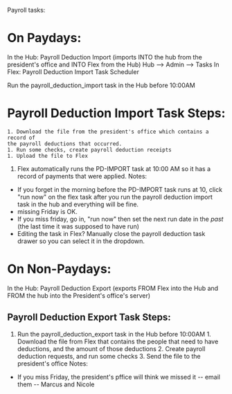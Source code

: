 Payroll tasks:

# On Paydays:
 In the Hub: Payroll Deduction Import (imports INTO the hub from the president's office and INTO Flex from the Hub)
  Hub --> Admin --> Tasks
 In Flex: Payroll Deduction Import
  Task Scheduler

Run the payroll_deduction_import task in the Hub before 10:00AM

# Payroll Deduction Import Task Steps:
    1. Download the file from the president's office which contains a record of
    the payroll deductions that occurred.
    1. Run some checks, create payroll deduction receipts
    1. Upload the file to Flex
  1. Flex automatically runs the PD-IMPORT task at 10:00 AM so it has a record of payments that
  were applied.
Notes: 
* If you forget in the morning before the PD-IMPORT task runs at 10, click "run now" on the flex task
  after you run the payroll deduction import task in the hub and everything will be fine.
* missing Friday is OK.
* If you miss friday, go in, "run now" then set the next run date in the _past_ (the last time it was supposed to have run)
* Editing the task in Flex? Manually close the payroll deduction task drawer so you can select it in the dropdown.

# On Non-Paydays:
  In the Hub: Payroll Deduction Export (exports FROM Flex into the Hub and FROM the hub into the President's office's server)

## Payroll Deduction Export Task Steps:
  1. Run the payroll_deduction_export task in the Hub before 10:00AM
    1. Download the file from Flex that contains the people that need to have deductions, and the amount of those deductions
    2. Create payroll deduction requests, and run some checks
    3. Send the file to the president's office
Notes:
* If you miss Friday, the president's pffice will think we missed it -- email them -- Marcus and Nicole
